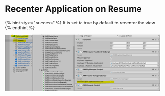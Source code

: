 # Recenter Application on Resume

{% hint style="success" %}
It is set to true by default to recenter the view.
{% endhint %}

![](<../../.gitbook/assets/image (56).png>)
